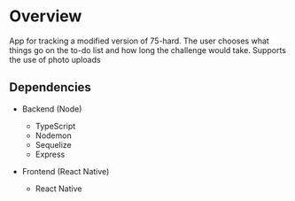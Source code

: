 # Overview

App for tracking a modified version of 75-hard. The user chooses what things go on
the to-do list and how long the challenge would take. Supports the use of photo uploads

## Dependencies

- Backend (Node)
  - TypeScript
  - Nodemon
  - Sequelize
  - Express

- Frontend (React Native)
  - React Native
